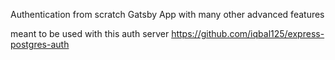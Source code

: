 Authentication from scratch Gatsby App with many other advanced features

meant to be used with this auth server 
https://github.com/iqbal125/express-postgres-auth
